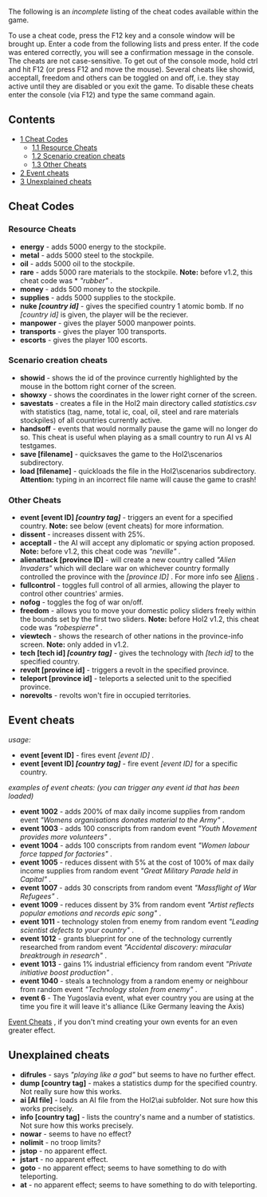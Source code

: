 The following is an *incomplete* listing of the cheat codes available
within the game.

To use a cheat code, press the F12 key and a console window will be
brought up. Enter a code from the following lists and press enter. If
the code was entered correctly, you will see a confirmation message in
the console. The cheats are not case-sensitive. To get out of the
console mode, hold ctrl and hit F12 (or press F12 and move the mouse).
Several cheats like showid, acceptall, freedom and others can be toggled
on and off, i.e. they stay active until they are disabled or you exit
the game. To disable these cheats enter the console (via F12) and type
the same command again.

## Contents

-   [ 1 Cheat Codes ](#Cheat_Codes)
    -   [ 1.1 Resource Cheats ](#Resource_Cheats)
    -   [ 1.2 Scenario creation cheats ](#Scenario_creation_cheats)
    -   [ 1.3 Other Cheats ](#Other_Cheats)
-   [ 2 Event cheats ](#Event_cheats)
-   [ 3 Unexplained cheats ](#Unexplained_cheats)

##  Cheat Codes 

###  Resource Cheats 

-   **energy** - adds 5000 energy to the stockpile.
-   **metal** - adds 5000 steel to the stockpile.
-   **oil** - adds 5000 oil to the stockpile.
-   **rare** - adds 5000 rare materials to the stockpile. **Note:**
    before v1.2, this cheat code was \* *"rubber"* .
-   **money** - adds 500 money to the stockpile.
-   **supplies** - adds 5000 supplies to the stockpile.
-   **nuke *\[country id\]*** - gives the specified country 1 atomic
    bomb. If no *\[country id\]* is given, the player will be the
    reciever.
-   **manpower** - gives the player 5000 manpower points.
-   **transports** - gives the player 100 transports.
-   **escorts** - gives the player 100 escorts.

###  Scenario creation cheats 

-   **showid** - shows the id of the province currently highlighted by
    the mouse in the bottom right corner of the screen.
-   **showxy** - shows the coordinates in the lower right corner of the
    screen.
-   **savestats** - creates a file in the HoI2 main directory called
    *statistics.csv* with statistics (tag, name, total ic, coal, oil,
    steel and rare materials stockpiles) of all countries currently
    active.
-   **handsoff** - events that would normally pause the game will no
    longer do so. This cheat is useful when playing as a small country
    to run AI vs AI testgames.
-   **save \[filename\]** - quicksaves the game to the HoI2\scenarios
    subdirectory.
-   **load \[filename\]** - quickloads the file in the HoI2\scenarios
    subdirectory. **Attention:** typing in an incorrect file name will
    cause the game to crash!

###  Other Cheats 

-   **event \[event ID\] *\[country tag\]*** - triggers an event for a
    specified country. **Note:** see below (event cheats) for more
    information.
-   **dissent** - increases dissent with 25%.
-   **acceptall** - the AI will accept any diplomatic or spying action
    proposed. **Note:** before v1.2, this cheat code was *"neville"* .
-   **alienattack \[province ID\]** - will create a new country called
    *"Alien Invaders"* which will declare war on whichever country
    formally controlled the province with the *\[province ID\]* . For
    more info see [Aliens](/wiki/Aliens "Aliens") .
-   **fullcontrol** - toggles full control of all armies, allowing the
    player to control other countries' armies.
-   **nofog** - toggles the fog of war on/off.
-   **freedom** - allows you to move your domestic policy sliders freely
    within the bounds set by the first two sliders. **Note:** before
    HoI2 v1.2, this cheat code was *"robespierre"* .
-   **viewtech** - shows the research of other nations in the
    province-info screen. **Note:** only added in v1.2.
-   **tech \[tech id\] *\[country tag\]*** - gives the technology with
    *\[tech id\]* to the specified country.
-   **revolt \[province id\]** - triggers a revolt in the specified
    province.
-   **teleport \[province id\]** - teleports a selected unit to the
    specified province.
-   **norevolts** - revolts won't fire in occupied territories.

##  Event cheats 

*usage:*  

-   **event \[event ID\]** - fires event *\[event ID\]* .
-   **event \[event ID\] *\[country tag\]*** - fire event *\[event ID\]*
    for a specific country.

*examples of event cheats: (you can trigger any event id that has been
loaded)*

-   **event 1002** - adds 200% of max daily income supplies from random
    event *"Womens organisations donates material to the Army"* .
-   **event 1003** - adds 100 conscripts from random event *"Youth
    Movement provides more volunteers"* .
-   **event 1004** - adds 100 conscripts from random event *"Women
    labour force tapped for factories"* .
-   **event 1005** - reduces dissent with 5% at the cost of 100% of max
    daily income supplies from random event *"Great Military Parade held
    in Capital"* .
-   **event 1007** - adds 30 conscripts from random event *"Massflight
    of War Refugees"* .
-   **event 1009** - reduces dissent by 3% from random event *"Artist
    reflects popular emotions and records epic song"* .
-   **event 1011** - technology stolen from enemy from random event
    *"Leading scientist defects to your country"* .
-   **event 1012** - grants blueprint for one of the technology
    currently researched from random event *"Accidental discovery:
    miracular breaktrough in research"* .
-   **event 1013** - gains 1% industrial efficiency from random event
    *"Private initiative boost production"* .
-   **event 1040** - steals a technology from a random enemy or
    neighbour from random event *"Technology stolen from enemy"* .
-   **event 6** - The Yugoslavia event, what ever country you are using
    at the time you fire it will leave it's alliance (Like Germany
    leaving the Axis)

[Event Cheats](/wiki/Event_Cheats "Event Cheats") , if you don't mind
creating your own events for an even greater effect.

##  Unexplained cheats 

-   **difrules** - says *"playing like a god"* but seems to have no
    further effect.
-   **dump \[country tag\]** - makes a statistics dump for the specified
    country. Not really sure how this works.
-   **ai \[AI file\]** - loads an AI file from the HoI2\ai subfolder.
    Not sure how this works precisely.
-   **info \[country tag\]** - lists the country's name and a number of
    statistics. Not sure how this works precisely.
-   **nowar** - seems to have no effect?
-   **nolimit** - no troop limits?
-   **jstop** - no apparent effect.
-   **jstart** - no apparent effect.
-   **goto** - no apparent effect; seems to have something to do with
    teleporting.
-   **at** - no apparent effect; seems to have something to do with
    teleporting.
